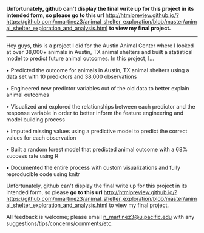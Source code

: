 **Unfortunately, github can't display the final write up for this project in its intended form, so please go to this url** http://htmlpreview.github.io/?https://github.com/nmartinez3/animal_shelter_exploration/blob/master/animal_shelter_exploration_and_analysis.html **to view my final project.**
***
Hey guys, this is a project I did for the Austin Animal Center where I looked at over 38,000+ animals in Austin, TX animal shelters and built a statistical model to predict future animal outcomes. In this project, I...

•	Predicted the outcome for animals in Austin, TX animal shelters using a data set with 10 predictors and 38,000 observations

•	Engineered new predictor variables out of the old data to better explain animal outcomes

•	Visualized and explored the relationships between each predictor and the response variable in order to better inform the feature engineering and model building process

•	Imputed missing values using a predictive model to predict the correct values for each observation

•	Built a random forest model that predicted animal outcome with a 68% success rate using R

•	Documented the entire process with custom visualizations and fully reproducible code using knitr

Unfortunately, github can't display the final write up for this project in its intended form, so please **go to this url** http://htmlpreview.github.io/?https://github.com/nmartinez3/animal_shelter_exploration/blob/master/animal_shelter_exploration_and_analysis.html to view my final project.

All feedback is welcome; please email n_martinez3@u.pacific.edu with any suggestions/tips/concerns/comments/etc.
